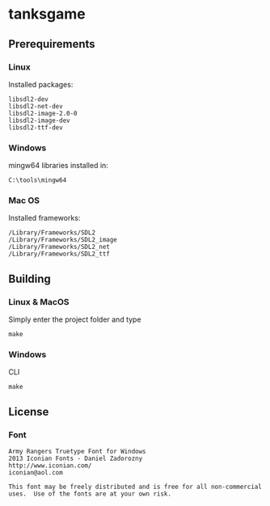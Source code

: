 # tanksgame

## Prerequirements

### Linux
Installed packages:
```
libsdl2-dev
libsdl2-net-dev
libsdl2-image-2.0-0
libsdl2-image-dev
libsdl2-ttf-dev
```
### Windows
mingw64 libraries installed in:
```
C:\tools\mingw64
```
### Mac OS
Installed frameworks:
```
/Library/Frameworks/SDL2
/Library/Frameworks/SDL2_image
/Library/Frameworks/SDL2_net
/Library/Frameworks/SDL2_ttf
```

## Building

### Linux & MacOS
Simply enter the project folder and type
```
make
```
### Windows
CLI
```
make
```

## License

### Font

```
Army Rangers Truetype Font for Windows
2013 Iconian Fonts - Daniel Zadorozny
http://www.iconian.com/
iconian@aol.com

This font may be freely distributed and is free for all non-commercial uses.  Use of the fonts are at your own risk. 
```
